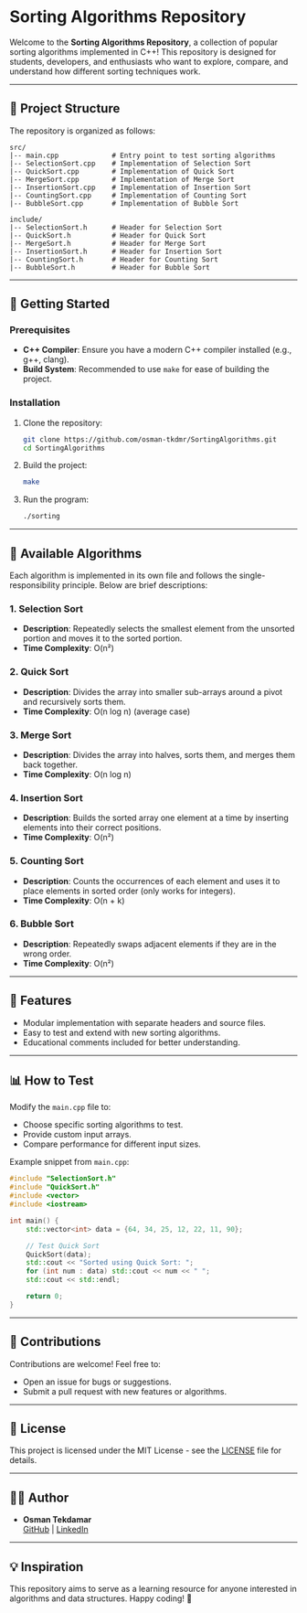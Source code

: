 # Sorting Algorithms Repository

Welcome to the **Sorting Algorithms Repository**, a collection of popular sorting algorithms implemented in C++! This repository is designed for students, developers, and enthusiasts who want to explore, compare, and understand how different sorting techniques work.

---

## 📂 Project Structure

The repository is organized as follows:

```
src/
|-- main.cpp             # Entry point to test sorting algorithms
|-- SelectionSort.cpp    # Implementation of Selection Sort
|-- QuickSort.cpp        # Implementation of Quick Sort
|-- MergeSort.cpp        # Implementation of Merge Sort
|-- InsertionSort.cpp    # Implementation of Insertion Sort
|-- CountingSort.cpp     # Implementation of Counting Sort
|-- BubbleSort.cpp       # Implementation of Bubble Sort

include/
|-- SelectionSort.h      # Header for Selection Sort
|-- QuickSort.h          # Header for Quick Sort
|-- MergeSort.h          # Header for Merge Sort
|-- InsertionSort.h      # Header for Insertion Sort
|-- CountingSort.h       # Header for Counting Sort
|-- BubbleSort.h         # Header for Bubble Sort
```

---

## 🚀 Getting Started

### Prerequisites

- **C++ Compiler**: Ensure you have a modern C++ compiler installed (e.g., g++, clang).
- **Build System**: Recommended to use `make` for ease of building the project.

### Installation

1. Clone the repository:
   ```bash
   git clone https://github.com/osman-tkdmr/SortingAlgorithms.git
   cd SortingAlgorithms
   ```
2. Build the project:
   ```bash
   make
   ```

3. Run the program:
   ```bash
   ./sorting
   ```

---

## 📜 Available Algorithms

Each algorithm is implemented in its own file and follows the single-responsibility principle. Below are brief descriptions:

### 1. Selection Sort
- **Description**: Repeatedly selects the smallest element from the unsorted portion and moves it to the sorted portion.
- **Time Complexity**: O(n²)

### 2. Quick Sort
- **Description**: Divides the array into smaller sub-arrays around a pivot and recursively sorts them.
- **Time Complexity**: O(n log n) (average case)

### 3. Merge Sort
- **Description**: Divides the array into halves, sorts them, and merges them back together.
- **Time Complexity**: O(n log n)

### 4. Insertion Sort
- **Description**: Builds the sorted array one element at a time by inserting elements into their correct positions.
- **Time Complexity**: O(n²)

### 5. Counting Sort
- **Description**: Counts the occurrences of each element and uses it to place elements in sorted order (only works for integers).
- **Time Complexity**: O(n + k)

### 6. Bubble Sort
- **Description**: Repeatedly swaps adjacent elements if they are in the wrong order.
- **Time Complexity**: O(n²)

---

## 🌟 Features

- Modular implementation with separate headers and source files.
- Easy to test and extend with new sorting algorithms.
- Educational comments included for better understanding.

---

## 📊 How to Test

Modify the `main.cpp` file to:

- Choose specific sorting algorithms to test.
- Provide custom input arrays.
- Compare performance for different input sizes.

Example snippet from `main.cpp`:
```cpp
#include "SelectionSort.h"
#include "QuickSort.h"
#include <vector>
#include <iostream>

int main() {
    std::vector<int> data = {64, 34, 25, 12, 22, 11, 90};

    // Test Quick Sort
    QuickSort(data);
    std::cout << "Sorted using Quick Sort: ";
    for (int num : data) std::cout << num << " ";
    std::cout << std::endl;

    return 0;
}
```

---

## 🤝 Contributions

Contributions are welcome! Feel free to:
- Open an issue for bugs or suggestions.
- Submit a pull request with new features or algorithms.

---

## 📄 License

This project is licensed under the MIT License - see the [LICENSE](LICENSE) file for details.

---

## 🧑‍💻 Author

- **Osman Tekdamar**  
  [GitHub](https://github.com/osman-tkdmr) | [LinkedIn](https://linkedin.com/in/osman-tekdamar)

---

## 💡 Inspiration

This repository aims to serve as a learning resource for anyone interested in algorithms and data structures. Happy coding! 🎉

